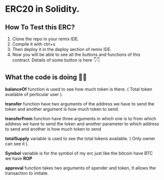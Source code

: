 # ERC20 in Solidity. 

## How To Test this ERC?

1. Clone the repo in your remix IDE.
2. Compile it with ctrl+s
3. Then deploy it in the deploy section of remix IDE.
4. Now you will be able to see all the buttons and functions of this contract. Details of some button is here 👇👇



## What the code is doing 🔽🔽

**balanceOf** function is used to see how much token is there. ( Total token available of perticular user ).

**transfer** function have two arguments of the address we have to send the token and another argument is how much token to send.

**transferFrom** function have three arguments in which one is to from which address we have to send the token and another parameter to which address to send and another is how much token to send

**totalSupply** variable is used to see the total tokens available. ( Only owner can see it ).

**Symbol** variable is for the symbol of my erc just like the bitcoin have BTC we have **ROP**

**approval** function takes two arguments of spender and token, It allows the transaction to initiate.



